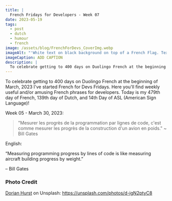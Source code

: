 ```yaml
---
title: |
  French Fridays for Developers - Week 07
date: 2023-05-19
tags:
  - post
  - dutch
  - humour
  - french
image: /assets/blog/FrenchForDevs_CoverImg.webp
imageAlt: "'White text on black background on top of a French Flag. Text says French for Devs! Funny and/or useful French quotes for developers. A New French for Devs Quote Every Friday! https://gingerkiwi.dev'"
imageCaption: ADD CAPTION
description: |
  To celebrate getting to 400 days on Duolingo French at the beginning of March, 2023 I've started French for Devs Fridays. Here you'll find  useful and/or amusing French phrases for developers. ~ Mesurer les progrès de la programmation par lignes de code, c'est comme mesurer les progrès de la construction d'un avion en poids. ~ Read the full post for the translation.
---
```


To celebrate getting to 400 days on Duolingo French at the beginning of March, 2023 I've started French for Devs Fridays. Here you'll find weekly useful and/or amusing French phrases for developers. 
Today is my 479th day of French, 139th day of Dutch, and 14th Day of ASL (American Sign Language)!

Week 05 - March 30, 2023:

>"Mesurer les progrès de la programmation par lignes de code, c'est comme mesurer les progrès de la construction d'un avion en poids."
>~ Bill Gates

English:  

“Measuring programming progress by lines of code is like measuring aircraft building progress by weight.”

– Bill Gates


### Photo Credit

[Dorian Hurst](https://unsplash.com/@soyd) on Unsplash: https://unsplash.com/photos/d-igN2ptyC8